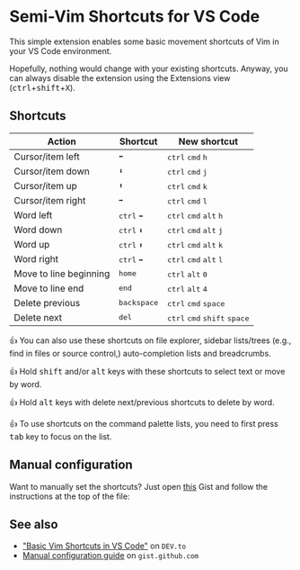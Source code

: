 # Semi-Vim Shortcuts for VS Code

This simple extension enables some basic movement shortcuts of Vim in your VS Code environment.

Hopefully, nothing would change with your existing shortcuts. Anyway, you can always disable the extension using the Extensions view (<kbd>ctrl</kbd>+<kbd>shift</kbd>+<kbd>X</kbd>).

## Shortcuts

| Action                 | Shortcut                     | New shortcut                                                     |
| ---------------------- | ---------------------------- | ---------------------------------------------------------------- |
| Cursor/item left       | <kbd>⬅️</kbd>                 | <kbd>ctrl</kbd> <kbd>cmd</kbd> <kbd>h</kbd>                      |
| Cursor/item down       | <kbd>⬇️</kbd>                 | <kbd>ctrl</kbd> <kbd>cmd</kbd> <kbd>j</kbd>                      |
| Cursor/item up         | <kbd>⬆️</kbd>                 | <kbd>ctrl</kbd> <kbd>cmd</kbd> <kbd>k</kbd>                      |
| Cursor/item right      | <kbd>➡️</kbd>                 | <kbd>ctrl</kbd> <kbd>cmd</kbd> <kbd>l</kbd>                      |
| Word left              | <kbd>ctrl</kbd> <kbd>⬅️</kbd> | <kbd>ctrl</kbd> <kbd>cmd</kbd> <kbd>alt</kbd> <kbd>h</kbd>       |
| Word down              | <kbd>ctrl</kbd> <kbd>⬇️</kbd> | <kbd>ctrl</kbd> <kbd>cmd</kbd> <kbd>alt</kbd> <kbd>j</kbd>       |
| Word up                | <kbd>ctrl</kbd> <kbd>⬆️</kbd> | <kbd>ctrl</kbd> <kbd>cmd</kbd> <kbd>alt</kbd> <kbd>k</kbd>       |
| Word right             | <kbd>ctrl</kbd> <kbd>➡️</kbd> | <kbd>ctrl</kbd> <kbd>cmd</kbd> <kbd>alt</kbd> <kbd>l</kbd>       |
| Move to line beginning | <kbd>home</kbd>              | <kbd>ctrl</kbd> <kbd>alt</kbd> <kbd>0</kbd>                      |
| Move to line end       | <kbd>end</kbd>               | <kbd>ctrl</kbd> <kbd>alt</kbd> <kbd>4</kbd>                      |
| Delete previous        | <kbd>backspace</kbd>         | <kbd>ctrl</kbd> <kbd>cmd</kbd> <kbd>space</kbd>                  |
| Delete next            | <kbd>del</kbd>               | <kbd>ctrl</kbd> <kbd>cmd</kbd> <kbd>shift</kbd> <kbd>space</kbd> |

👍 You can also use these shortcuts on file explorer, sidebar lists/trees (e.g., find in files or source control,) auto-completion lists and breadcrumbs.

👍 Hold <kbd>shift</kbd> and/or <kbd>alt</kbd> keys with these shortcuts to select text or move by word.

👍 Hold <kbd>alt</kbd> keys with delete next/previous shortcuts to delete by word.

👍 To use shortcuts on the command palette lists, you need to first press <kbd>tab</kbd> key to focus on the list.

## Manual configuration

Want to manually set the shortcuts? Just open [this][gist] Gist and follow the instructions at the top of the file:

## See also

* ["Basic Vim Shortcuts in VS Code"][blog] on `DEV.to`
* [Manual configuration guide][gist] on `gist.github.com`

[blog]: https://dev.to/babakks/basic-vim-shortcuts-in-vs-code-i62
[gist]: https://gist.github.com/babakks/cc30aeee2e2342ea22cd6b76f76f65b6
